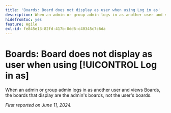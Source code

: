 ```yaml
---
title: 'Boards: Board does not display as user when using Log in as'
description: When an admin or group admin logs in as another user and views Boards, the boards that display are the admin's boards, not the user's boards.
hidefromtoc: yes
feature: Agile
exl-id: fe845e13-82fd-417b-8dd6-c40345c7c6da
---
```

# Boards: Board does not display as user when using [!UICONTROL Log in as]

When an admin or group admin logs in as another user and views Boards, the boards that display are the admin's boards, not the user's boards.

_First reported on June 11, 2024._
